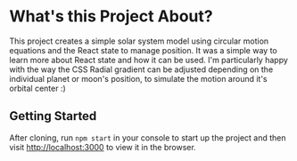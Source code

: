 # What's this Project About?

This project creates a simple solar system model using circular motion equations and the React state to manage position. It was a simple way to learn more about React state and how it can be used. I'm particularly happy with the way the CSS Radial gradient can be adjusted depending on the individual planet or moon's position, to simulate the motion around it's orbital center :)

## Getting Started

After cloning, run `npm start` in your console to start up the project and then visit [http://localhost:3000](http://localhost:3000) to view it in the browser.
